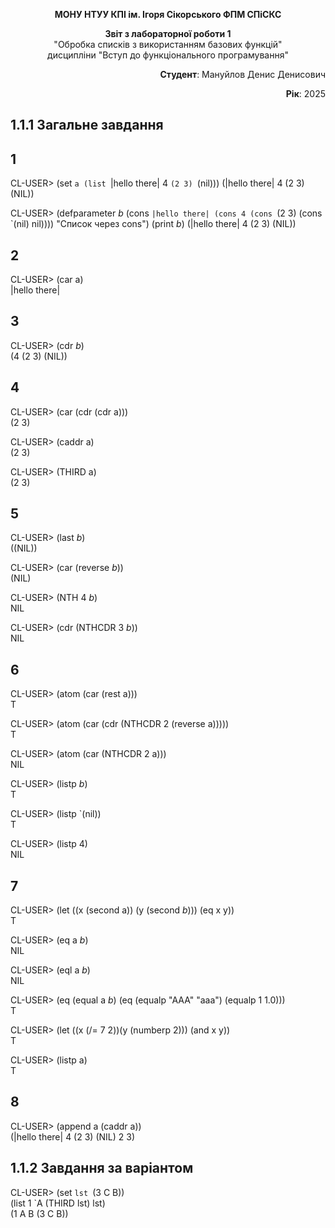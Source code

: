 <p align="center"><b>МОНУ НТУУ КПІ ім. Ігоря Сікорського ФПМ СПіСКС</b></p>

<p align="center">
<b>Звіт з лабораторної роботи 1</b><br/>
"Обробка списків з використанням базових функцій"<br/>
дисципліни "Вступ до функціонального програмування"
</p>

<p align="right"><b>Студент</b>: Мануйлов Денис Денисович</p>
<p align="right"><b>Рік</b>: 2025</p>

## 1.1.1 Загальне завдання
## 1
CL-USER> (set `a (list `|hello there| 4 `(2 3) `(nil)))
(|hello there| 4 (2 3) (NIL))

CL-USER> (defparameter *b* (cons `|hello there| (cons 4 (cons `(2 3) (cons `(nil) nil)))) "Список через cons")
(print *b*)
(|hello there| 4 (2 3) (NIL)) 

## 2
CL-USER> (car a)  
|hello there|  

## 3
CL-USER> (cdr *b*)  
(4 (2 3) (NIL))  

## 4
CL-USER> (car (cdr (cdr a)))  
(2 3)  

CL-USER> (caddr a)  
(2 3)  

CL-USER> (THIRD a)  
(2 3)  

## 5
CL-USER> (last *b*)  
((NIL))  

CL-USER> (car (reverse *b*))  
(NIL)  

CL-USER> (NTH 4 *b*)  
NIL  

CL-USER> (cdr (NTHCDR 3 *b*))  
NIL  

## 6
CL-USER> (atom (car (rest a)))  
T  

CL-USER> (atom (car (cdr (NTHCDR 2 (reverse a)))))  
T  

CL-USER> (atom (car (NTHCDR 2 a)))  
NIL  

CL-USER> (listp *b*)  
T  

CL-USER> (listp `(nil))  
T  

CL-USER> (listp 4)  
NIL  

## 7
CL-USER> (let ((x (second a)) (y (second *b*))) (eq x y))  
T  

CL-USER> (eq a *b*)  
NIL  

CL-USER> (eql a *b*)   
NIL  

CL-USER> (eq (equal a *b*) (eq (equalp "AAA" "aaa") (equalp 1 1.0)))  
T  

CL-USER> (let ((x (/= 7 2))(y (numberp 2))) (and x y))  
T  

CL-USER> (listp a)  
T  
 
## 8
CL-USER> (append a (caddr a))  
(|hello there| 4 (2 3) (NIL) 2 3)  


## 1.1.2 Завдання за варіантом  
CL-USER> (set `lst `(3 C B))  
(list 1 `A (THIRD lst) lst)  
(1 A B (3 C B))  

